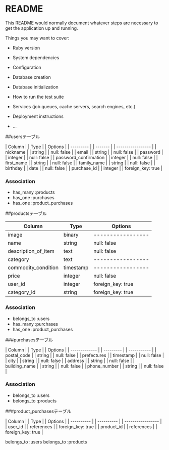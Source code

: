 # README

This README would normally document whatever steps are necessary to get the
application up and running.

Things you may want to cover:

* Ruby version

* System dependencies

* Configuration

* Database creation

* Database initialization

* How to run the test suite

* Services (job queues, cache servers, search engines, etc.)

* Deployment instructions

* ...

<!-- テーブル設計 -->

##usersテーブル

| Column                | | Type    | | Options           |
| ---------             | | ------- | | ----------------- |
| nickname              | | string  | | null: false       |
| email                 | | string  | | null: false       |
| password              | | integer | | null: false       |
| password_confirmation | | integer | | null: false       |
| first_name            | | string  | | null: false       |
| family_name           | | string  | | null: false       |
| birthday              | | date    | | null: false       |
| purchase_id           | | integer | | foreign_key: true |

### Association

- has_many :products
- has_one :purchases
- has_one :product_purchases

##productsテーブル

| Column               | Type      | Options           |
| -------------------- | --------- | ----------------- |
| image                | binary    | ----------------- |
| name            | string    | null: false       |
| description_of_item  | text      | null: false       |
| category             | text      | ----------------- |
| commodity_condition  | timestamp | ----------------- |
| price                | integer   | null: false       |
| user_id              | integer   | foreign_key: true |
| category_id          | string    | foreign_key: true |

### Association

- belongs_to :users
- has_many :purchases
- has_one :product_purchases


###purchasesテーブル

| Column        | | Type      | | Options     |
| ------------- | | --------- | | ----------- |
| postal_code   | | string   | | null: false |
| prefectures   | | timestamp | | null: false |
| city          | | string    | | null: false |
| address       | | string    | | null: false |
| building_name | | string    | | null: false |
| phone_number  | | string   | | null: false |

### Association

- belongs_to :users
- belongs_to :products

###product_purchasesテーブル

| Column     | | Type       | | Options           |
| ---------- | | ---------- | | ----------------- |
| user_id    | | references | | foreign_key: true |
| product_id | | references | | foreign_key: true |

belongs_to :users
belongs_to :products
